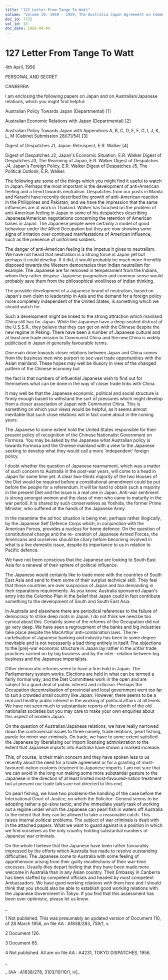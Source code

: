 ```yaml
---
title: "127 Letter From Tange To Watt"
volume: "Volume 19: 1950 - 1959, The Australia Japan Agreement on Commerce"
doc_id: 7732
vol_id: 19
doc_date: 1956-04-04
---
```


# 127 Letter From Tange To Watt

4th April, 1956

PERSONAL AND SECRET

CANBERRA

I am enclosing the following papers on Japan and on Australian/Japanese relations, which you might find helpful:

Australian Policy Towards Japan (Departmental) [1]

Australian Economic Relations with Japan (Departmental) [2]

Australian Policy Towards Japan with Appendices A, B, C, D, E, F, G, I, J, K, L, M (Cabinet Submission 28/[7]/54) [3]

Digest of Despatches J1, Japan: Retrospect, E.R. Walker [4]

Digest of Despatches J2, Japan's Economic Situation, E.R. Walker Digest of Despatches J3, The Rearming of Japan, E.R. Walker Digest of Despatches J4, Japan's Foreign Policy, E.R. Walker Digest of Despatches J5, The Political Outlook, E.R. Walker.

The following are some of the things which you might find it useful to watch in Japan. Perhaps the most important is the development of anti-American feeling and a trend towards neutralism. Despatches from our posts in Manila and Karachi have recently described the growth of anti-American reaction in the Philippines and Pakistan, and we have the impression that the same influences are at work in Thailand. Walker has touched on the problem of anti-American feeling in Japan in some of his despatches describing Japanese/American negotiations concerning the retention of American bases in Japan. The Japanese people were certainly a model of good behaviour under the Allied Occupation but they are now showing some signs of irritation over continued manifestations of American influence, such as the presence of uniformed soldiers.

The danger of anti-American feeling is the impetus it gives to neutralism. We have not heard that neutralism is a strong force in Japan yet but perhaps it could develop. If it did, it would probably be much more friendlily disposed towards the Western democracies than Indian neutralism for example. The Japanese are far removed in temperament from the Indians, whom they rather despise. Japanese pragmatism and common sense would probably save them from the philosophical woolliness of Indian thinking.

The possible development of a Japanese brand of neutralism, based on Japan's own claim to leadership in Asia and the demand for a foreign policy more completely independent of the United States, is something which we should watch for.

Such a development might be linked to the strong attraction which mainland China still has for Japan. While the Japanese have a deep-seated distrust of the U.S.S.R., they believe that they can get on with the Chinese despite the new regime in Peking. There have been a number of Japanese cultural and at least one trade mission to Communist China and the new China is widely publicised in Japan in generally favourable terms.

One main drive towards closer relations between Japan and China comes from the business men who purport to see vast trade opportunities with the Asian mainland. These hopes may well be illusory in view of the changed pattern of the Chinese economy but 

the fact is that numbers of influential Japanese wish to find out for themselves what can be done in the way of closer trade links with China.

It may well be that the Japanese economic, political and social structure is firmly enough based to withstand the sort of pressures which might develop from a closer association of Japan with Communist China. This is something on which your views would be helpful, as it seems almost inevitable that such close relations will in fact come about in the coming years.

The Japanese to some extent hold the United States responsible for their present policy of recognition of the Chinese Nationalist Government on Formosa. You may be asked by the Japanese what Australian policy is towards Formosa and the Chinese mainland with a view to the Japanese seeking to develop what they would call a more 'independent' foreign policy.

I doubt whether the question of Japanese rearmament, which was a matter of such concern to Australia in the post-war years, will come to a head in Japan for some time yet. A clear two-thirds majority of the two Houses of the Diet would be required before a constitutional amendment could be put before the people for a referendum. It will be hard to obtain such a majority in the present Diet and the issue is a real one in Japan. Anti-war sentiment is strong amongst women and the class of men who came to maturity in the war period. It is shared by such conservatives as Yoshida, the former Prime Minister, who suffered at the hands of the Japanese Army.

In the meantime the ad hoc situation is being met, perhaps rather illogically, by the Japanese Self Defence Corps which, in conjunction with the American Forces, provides a nucleus for home defence. On the question of constitutional change and the re- creation of Japanese Armed Forces, the Americans and ourselves should be chary before becoming involved in what is a live domestic issue, despite its importance to us in relation to Pacific defence.

We have not been conscious that the Japanese are looking to South East Asia for a renewal of their sphere of political influence.

The Japanese would certainly like to trade more with the countries of South East Asia and send to them some of their surplus technical skill. They feel that those countries are over suspicious of Japan and too demanding in their reparations requirements. As you know, Australia sponsored Japan's entry into the Colombo Plan in the belief that Japan could in fact contribute something to the development of South and South East Asia.

In Australia and elsewhere there are periodical references to the failure of democracy to strike deep roots in Japan. I do not think we need be too cynical about this. Certainly some of the reforms of the Occupation did not go very deep. We have seen a regroupment of the banks and big industries take place despite the MacArthur anti-combination laws. The re-cartelisation of Japanese banking and industry has been to some degree inevitable and is not necessarily a bad thing entirely in itself. The objections to the [pre]-war economic structure in Japan lay rather in the unfair trade practices carried on by big business and by the inter- relation between big business and the Japanese imperialists.

Other democratic reforms seem to have a firm hold in Japan. The Parliamentary system works. Elections are held in what can be termed a fairly normal way, and the Diet Committees work in the open and are subject to a good deal of public interest and criticism. Perhaps the Occupation decentralisation of provincial and local government went too far to suit a crowded small country like Japan. However, there seems to be a real and healthy public interest in the working of political affairs at all levels. We have not seen much to substantiate reports of the rebirth of the old nationalist societies but you may care to make your own enquiries about this aspect of modem Japan.

On the question of Australian/Japanese relations, we have really narrowed down the controversial issues to three namely, trade relations, pearl fishing, parole for minor war criminals. On trade, we have to some extent satisfied the Japanese by liberalising our import licensing administration to the extent that Japanese imports into Australia have shown a marked increase.

This, of course, is their main concern and they have spoken less to us recently about the need for a trade agreement or for a granting of most-favoured-nation customs treatment to Japanese imports. I am not sure that we can avoid in the long run making some more substantial gesture to the Japanese in the direction of at least limited most-favoured-nation treatment but at present our trade talks are not directed to this end.

On pearl fishing, we have two problems-the handling of the case before the International Court of Justice, on which the Solicitor- General seems to be adopting rather a go-slow tactic; and the immediate yearly task of working out a regime under which the Japanese can pearl fish in waters off Australia to the extent that they can be allowed to take a reasonable catch. This raises internal political problems. The subject of war criminals is dealt with in the attached papers. What we want to guard against is a position in which we find ourselves as the only country holding substantial numbers of Japanese war criminals.

On the whole I believe that the Japanese have been rather favourably impressed by the efforts which Australia has made to resolve outstanding difficulties. The Japanese come to Australia with some feeling of apprehension arising from their guilty recollections of their war-time excesses. Usually they depart feeling that they have been made more welcome in Australia than in any Asian country. Their Embassy in Canberra has been staffed by competent officials and headed by most competent Ambassadors. We have good working relations with them here and I should think that you should also be able to establish good working relations with the Japanese Government in Tokyo. If you find that this assessment has been over optimistic, please let us know.

_

1 Not published. This was presumably an updated version of Document 110, of 28 March 1956, on file AA : A1838/283, 759/1, v.

2 Document 126.

3 Document 65.

4 Not published. All are on file AA : A4231, TOKYO DISPATCHES, 1956.

_

_ [AA : A1838/278, 3103/10/10/1, iv]_

